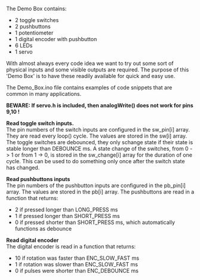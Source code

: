 The Demo Box contains:
- 2 toggle switches
- 2 pushbuttons
- 1 potentiometer
- 1 digital encoder with pushbutton
- 6 LEDs
- 1 servo

With almost always every code idea we want to try out some sort of physical inputs and some visible outputs are required. The purpose of this 'Demo Box' is to have these readily available for quick and easy use.

The Demo_Box.ino file contains examples of code snippets that are common in many applications.

**BEWARE: If servo.h is included, then analogWrite() does not work for pins 9,10 !**

**Read toggle switch inputs.**  
The pin numbers of the switch inputs are configured in the sw_pin[i] array. They are read every loop() cycle. The values are stored in the sw[i] array. The toggle switches are debounced, they only schange state if their state is stable longer than DEBOUNCE ms. A state change of the switches, from 0 -> 1 or from 1 -> 0, is stored in the sw_change[i] array for the duration of one cycle. This can be used to do something only once after the switch state has changed.

**Read pushbuttons inputs**  
The pin numbers of the pushbutton inputs are configured in the pb_pin[i] array. The values are stored in the pb[i] array. The pushbuttons are read in a function that returns:
- 2 if pressed longer than LONG_PRESS ms
- 1 if pressed longer than SHORT_PRESS ms
- 0 if pressed shorter than SHORT_PRESS ms, which automatically functions as debounce

**Read digital encoder**  
The digital encoder is read in a function that returns:
- 10 if rotation was faster than ENC_SLOW_FAST ms
- 1 if rotation was slower than ENC_SLOW_FAST ms
- 0 if pulses were shorter than ENC_DEBOUNCE ms


